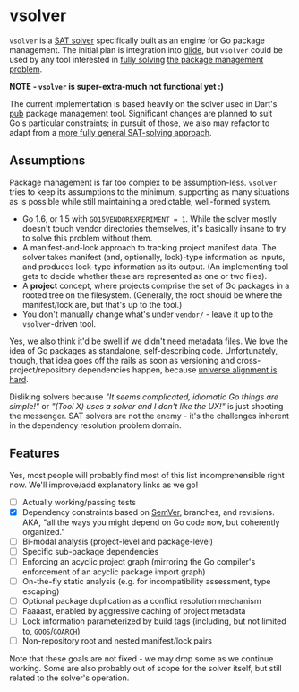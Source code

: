 # vsolver

`vsolver` is a [SAT solver](https://www.wikiwand.com/en/Boolean_satisfiability_problem) specifically built as an engine for Go package management. The initial plan is integration into [glide](https://github.com/Masterminds/glide), but `vsolver` could be used by any tool interested in [fully solving](www.mancoosi.org/edos/manager/) [the package management problem](https://medium.com/@sdboyer/so-you-want-to-write-a-package-manager-4ae9c17d9527).

**NOTE - `vsolver` is super-extra-much not functional yet :)**

The current implementation is based heavily on the solver used in Dart's [pub](https://github.com/dart-lang/pub/tree/master/lib/src/solver) package management tool. Significant changes are planned to suit Go's particular constraints; in pursuit of those, we also may refactor to adapt from a [more fully general SAT-solving approach](https://github.com/openSUSE/libsolv).

## Assumptions

Package management is far too complex to be assumption-less. `vsolver` tries to keep its assumptions to the minimum, supporting as many situations as is possible while still maintaining a predictable, well-formed system.

* Go 1.6, or 1.5 with `GO15VENDOREXPERIMENT = 1`. While the solver mostly doesn't touch vendor directories themselves, it's basically insane to try to solve this problem without them.
* A manifest-and-lock approach to tracking project manifest data. The solver takes manifest (and, optionally, lock)-type information as inputs, and produces lock-type information as its output. (An implementing tool gets to decide whether these are represented as one or two files).
* A **project** concept, where projects comprise the set of Go packages in a rooted tree on the filesystem. (Generally, the root should be where the manifest/lock are, but that's up to the tool.)
* You don't manually change what's under `vendor/` - leave it up to the `vsolver`-driven tool.

Yes, we also think it'd be swell if we didn't need metadata files. We love the idea of Go packages as standalone, self-describing code. Unfortunately, though, that idea goes off the rails as soon as versioning and cross-project/repository dependencies happen, because [universe alignment is hard](https://medium.com/@sdboyer/so-you-want-to-write-a-package-manager-4ae9c17d9527).

Disliking solvers because *"It seems complicated, idiomatic Go things are simple!"* or *"(Tool X) uses a solver and I don't like the UX!"* is just shooting the messenger. SAT solvers are not the enemy - it's the challenges inherent in the dependency resolution problem domain.

## Features

Yes, most people will probably find most of this list incomprehensible right now. We'll improve/add explanatory links as we go!

* [ ] Actually working/passing tests
* [x] Dependency constraints based on [SemVer](http://semver.org/), branches, and revisions. AKA, "all the ways you might depend on Go code now, but coherently organized."
* [ ] Bi-modal analysis (project-level and package-level)
* [ ] Specific sub-package dependencies
* [ ] Enforcing an acyclic project graph (mirroring the Go compiler's enforcement of an acyclic package import graph)
* [ ] On-the-fly static analysis (e.g. for incompatibility assessment, type escaping)
* [ ] Optional package duplication as a conflict resolution mechanism
* [ ] Faaaast, enabled by aggressive caching of project metadata
* [ ] Lock information parameterized by build tags (including, but not limited to, `GOOS`/`GOARCH`)
* [ ] Non-repository root and nested manifest/lock pairs

Note that these goals are not fixed - we may drop some as we continue working. Some are also probably out of scope for the solver itself, but still related to the solver's operation.